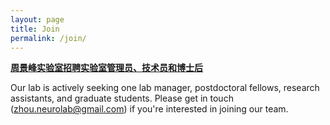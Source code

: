 ```yaml
---
layout: page
title: Join
permalink: /join/
---
```


**[周景峰实验室招聘实验室管理员、技术员和博士后](hiring.md)**

Our lab is actively seeking one lab manager, postdoctoral fellows, research assistants, and graduate students. Please get in touch ([zhou.neurolab@gmail.com](zhou.neurolab@gmail.com)) if you're interested in joining our team.
